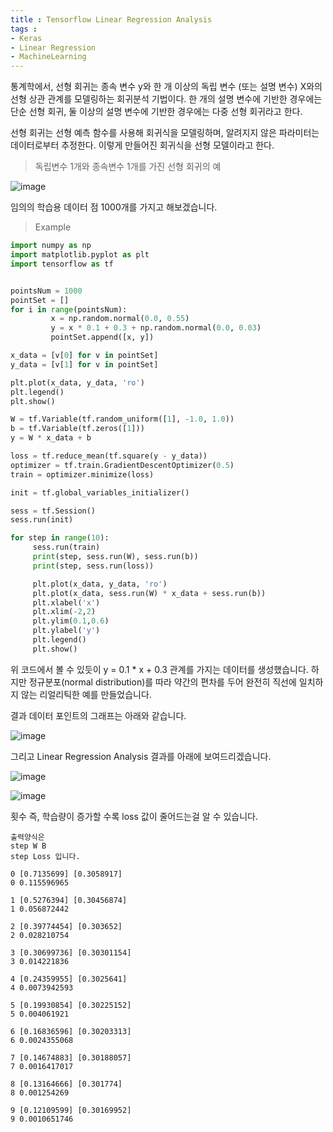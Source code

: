 ```yaml
---
title : Tensorflow Linear Regression Analysis
tags :
- Keras
- Linear Regression
- MachineLearning
---
```


통계학에서, 선형 회귀는 종속 변수 y와 한 개 이상의 독립 변수 (또는 설명 변수) X와의 선형 상관 관계를 모델링하는 회귀분석 기법이다. 한 개의 설명 변수에 기반한 경우에는 단순 선형 회귀, 둘 이상의 설명 변수에 기반한 경우에는 다중 선형 회귀라고 한다.

선형 회귀는 선형 예측 함수를 사용해 회귀식을 모델링하며, 알려지지 않은 파라미터는 데이터로부터 추정한다. 이렇게 만들어진 회귀식을 선형 모델이라고 한다.

> 독립변수 1개와 종속변수 1개를 가진 선형 회귀의 예

![image](https://user-images.githubusercontent.com/44635266/69471140-6a450e00-0ddf-11ea-9992-f3391772b330.png)

임의의 학습용 데이터 점 1000개를 가지고 해보겠습니다.

> Example

```python
import numpy as np
import matplotlib.pyplot as plt
import tensorflow as tf


pointsNum = 1000
pointSet = []
for i in range(pointsNum):
         x = np.random.normal(0.0, 0.55)
         y = x * 0.1 + 0.3 + np.random.normal(0.0, 0.03)
         pointSet.append([x, y])

x_data = [v[0] for v in pointSet]
y_data = [v[1] for v in pointSet]

plt.plot(x_data, y_data, 'ro')
plt.legend()
plt.show()

W = tf.Variable(tf.random_uniform([1], -1.0, 1.0))
b = tf.Variable(tf.zeros([1]))
y = W * x_data + b

loss = tf.reduce_mean(tf.square(y - y_data))
optimizer = tf.train.GradientDescentOptimizer(0.5)
train = optimizer.minimize(loss)

init = tf.global_variables_initializer()

sess = tf.Session()
sess.run(init)

for step in range(10):
     sess.run(train)
     print(step, sess.run(W), sess.run(b))
     print(step, sess.run(loss))

     plt.plot(x_data, y_data, 'ro')
     plt.plot(x_data, sess.run(W) * x_data + sess.run(b))
     plt.xlabel('x')
     plt.xlim(-2,2)
     plt.ylim(0.1,0.6)
     plt.ylabel('y')
     plt.legend()
     plt.show()
```

위 코드에서 볼 수 있듯이 y = 0.1 * x + 0.3 관계를 가지는 데이터를 생성했습니다. 하지만 정규분포(normal distribution)를 따라 약간의 편차를 두어 완전히 직선에 일치하지 않는 리얼리틱한 예를 만들었습니다.

결과 데이터 포인트의 그래프는 아래와 같습니다.

![image](https://user-images.githubusercontent.com/44635266/69471335-6d40fe00-0de1-11ea-8c69-ddc8d43ef6a2.png)

그리고 Linear Regression Analysis 결과를 아래에 보여드리겠습니다.

![image](https://user-images.githubusercontent.com/44635266/69471419-17208a80-0de2-11ea-95c1-031453c918fb.png)

![image](https://user-images.githubusercontent.com/44635266/69471423-28699700-0de2-11ea-9546-c76d980a1845.png)

횟수 즉, 학습량이 증가할 수록 loss 값이 줄어드는걸 알 수 있습니다.

```
출력양식은
step W B
step Loss 입니다.

0 [0.7135699] [0.3058917]
0 0.115596965

1 [0.5276394] [0.30456874]
1 0.056872442

2 [0.39774454] [0.303652]
2 0.028210754

3 [0.30699736] [0.30301154]
3 0.014221836

4 [0.24359955] [0.3025641]
4 0.0073942593

5 [0.19930854] [0.30225152]
5 0.004061921

6 [0.16836596] [0.30203313]
6 0.0024355068

7 [0.14674883] [0.30188057]
7 0.0016417017

8 [0.13164666] [0.301774]
8 0.001254269

9 [0.12109599] [0.30169952]
9 0.0010651746
```